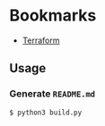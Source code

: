 
# Bookmarks
* [Terraform](#docs/terraform.md)

## Usage
### Generate `README.md`
```
$ python3 build.py
```
